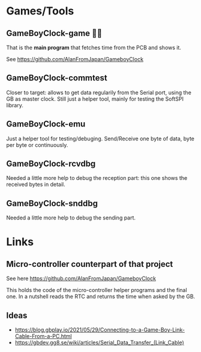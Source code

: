 # Games/Tools

## GameBoyClock-game 🎉🥳

That is the **main program** that fetches time from the PCB and shows it.

See https://github.com/AlanFromJapan/GameboyClock 

## GameBoyClock-commtest

Closer to target: allows to get data regularily from the Serial port, using the GB as master clock. Still just a helper tool, mainly for testing the SoftSPI library.

## GameBoyClock-emu

Just a helper tool for testing/debuging. Send/Receive one byte of data, byte per byte or continuously. 

## GameBoyClock-rcvdbg

Needed a little more help to debug the reception part: this one shows the received bytes in detail.

## GameBoyClock-snddbg

Needed a little more help to debug the sending part.

# Links

## Micro-controller counterpart of that project

See here https://github.com/AlanFromJapan/GameboyClock 

This holds the code of the micro-controller helper programs and the final one.
In a nutshell reads the RTC and returns the time when asked by the GB.

## Ideas
- https://blog.gbplay.io/2021/05/29/Connecting-to-a-Game-Boy-Link-Cable-From-a-PC.html
- https://gbdev.gg8.se/wiki/articles/Serial_Data_Transfer_(Link_Cable)
